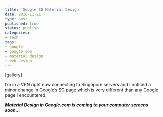 ```yaml
---
title: 'Google SG Material Design'
date: 2016-11-21
type: post
published: true
status: publish
categories:
- Tech
tags:
- google
- google.com
- material design
- web design
---
```

<p>[gallery]</p>
<p>I’m in a VPN right now connecting to Singapore servers and I noticed a minor change in Google’s SG page which is very different than any Google page I encountered. <i><b><br />
</b></i></p>
<p><i><b>Material Design in Google.com is coming to your computer screens soon…</b></i></p>
